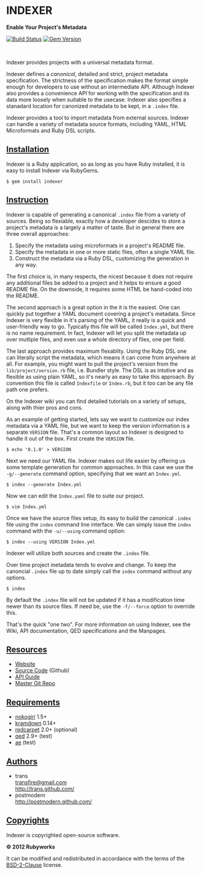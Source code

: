 # INDEXER

**Enable Your Project's Metadata**

[![Build Status](https://secure.travis-ci.org/rubyworks/indexer.png)](http://travis-ci.org/rubyworks/indexer)
[![Gem Version](https://badge.fury.io/rb/indexer.png)](http://badge.fury.io/rb/indexer)


<br/>

Indexer provides projects with a universal metadata format.

Indexer defines a *canonical*, detailed and strict, project metadata specification.
The strictness of the specification makes the format simple enough for developers to use without an intermediate API.
Although Indexer also provides a convenience API for working with the specification and its data 
more loosely when suitable to the usecase. Indexer also specifies a stanadard location for canonized
metadata to be kept, in a `.index` file.

Indexer provides a tool to import metadata from external sources. Indexer can handle a variety of metadata
source formats, including YAML, HTML Microformats and Ruby DSL scripts.


## [Installation](#installation)

Indexer is a Ruby application, so as long as you have Ruby installed, it is easy to install Indexer via RubyGems.

    $ gem install indexer


## [Instruction](#instruction)

Indexer is capable of generating a canonical `.index` file from a variety of sources. Being so flexiable, exactly
how a developer descides to store a project's metadata is a largely a matter of taste. But in general there are
three overall approaches:

1. Specify the metadata using microformats in a project's README file.
2. Specify the metadata in one or more static files, often a single YAML file.
3. Construct the metadata via a Ruby DSL, customizing the generation in any way.

The first choice is, in many respects, the nicest because it does not require any additional files be added
to a project and it helps to ensure a good README file. On the downside, it requires some HTML be hand-coded
into the README.

The second approach is a great option in the it is the easiest. One can quickly put together a YAML document
covering a project's metadata. Since Indexer is very flexible in it's parsing of the YAML, it really is a
quick and user-friendly way to go. Typically this file will be called `Index.yml`, but there is no name
requirement. In fact, Indexer will let you split the metadata up over mutliple files, and even use a whole
directory of files, one per field.

The last approach provides maximum flexablity. Using the Ruby DSL one can literally script the metadata,
which means it can come from anywhere at all. For example, you might want to pull the project's version
from the `lib/project/version.rb` file, i.e. Bundler style. The DSL is as intutive and as flexible as 
using plain YAML, so it's nearly as easy to take this approach. By convention this file is called `Indexfile`
or `Index.rb`, but it too can be any file path one prefers.

On the Indexer wiki you can find detailed tutorials on a variety of setups, along with thier pros and cons.

As an example of getting started, lets say we want to customize our index metadata via a YAML file,
but we want to keep the version information is a separate `VERSION` file. That's a common layout so Indexer
is designed to handle it out of the box. First create the `VERSION` file.

    $ echo '0.1.0' > VERSION

Next we need our YAML file. Indexer makes out life easier by offering us some template generation for 
common approaches. In this case we use the `-g/--generate` command option, specifying that we want an
`Index.yml`.

    $ index --generate Index.yml

Now we can edit the `Index.yaml` file to suite our project.

    $ vim Index.yml

Once we have the source files setup, its easy to build the canonical `.index` file using the `index` 
command line interface. We can simply issue the `index` command with the `-u/--using` command option:

    $ index --using VERSION Index.yml

Indexer will utilize both sources and create the `.index` file.

Over time project metadata tends to evolve and change. To keep the canoncial `.index` file up to date simply
call the `index` command without any options.

    $ index

By default the `.index` file will not be updated if it has a modification time newer than its source files.
If need be, use the `-f/--force` option to override this.

That's the quick "one two". For more information on using Indexer, see the Wiki, API documentation, QED specifications
and the Manpages.


## [Resources](#resources)

* [Website](http://rubyworks.github.com/indexer)
* [Source Code](http://github.com/rubyworks/indexer) (Github)
* [API Guide](http://rubydoc.info/gems/indexer/frames)
* [Master Git Repo](http://github.com/rubyworks/indexer/indexer.git)


## [Requirements](#requirements)

* [nokogiri](http://nokogiri.org/) 1.5+
* [kramdown](http://kramdown.rubyforge.org/) 0.14+
* [redcarpet](https://github.com/vmg/redcarpet) 2.0+ (optional)
* [qed](http://rubyworks.github.com/qed/) 2.9+ (test)
* [ae](http://rubyworks.github.com/ae/) (test)


## [Authors](#authors)

<ul>
<li class="iauthor vcard">
  <div class="nickname">trans</div>
  <div><a class="email" href="mailto:transfire@gmail.com">transfire@gmail.com</a></div>
  <div><a class="url" href="http://trans.gihub.com/">http://trans.github.com/</a></div>
</li>
<li class="iauthor vcard">
  <div class="nickname">postmodern</div>
  <div><a class="url" href="http://postmodern.github.com/">http://postmodern.github.com/</a></div>
</li>
</ul>


## [Copyrights](#copyrights)

Indexer is copyrighted open-source software.

**&copy; 2012 Rubyworks**

It can be modified and redistributed in accordance with the terms
of the [BSD-2-Clause](http://www.spdx.org/licenses/BSD-2-Clause) license.

